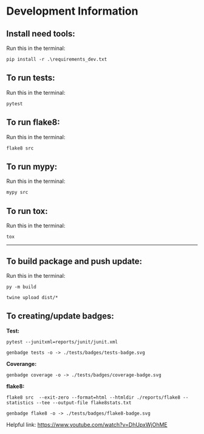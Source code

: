 # Development Information

## Install need tools:
Run this in the terminal:

`pip install -r .\requirements_dev.txt`


## To run tests:
Run this in the terminal:

`pytest`


## To run flake8:
Run this in the terminal:

`flake8 src`


## To run mypy:
Run this in the terminal:

`mypy src`

## To run tox:
Run this in the terminal:

`tox`

---
## To build package and push update:
Run this in the terminal:

`py -m build`

`twine upload dist/*`

## To creating/update badges:

**Test:**

`pytest --junitxml=reports/junit/junit.xml`

`genbadge tests -o -> ./tests/badges/tests-badge.svg`

**Coverange:**

`genbadge coverage -o -> ./tests/badges/coverage-badge.svg`

**flake8:**

`flake8 src  --exit-zero --format=html --htmldir ./reports/flake8 --statistics --tee --output-file flake8stats.txt`

`genbadge flake8 -o -> ./tests/badges/flake8-badge.svg`


Helpful link:
https://www.youtube.com/watch?v=DhUpxWjOhME